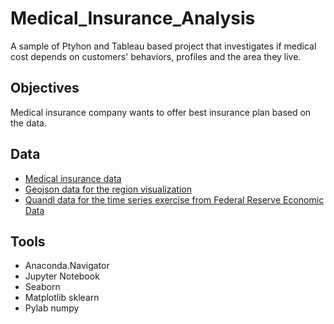 # Medical_Insurance_Analysis
A sample of Ptyhon and Tableau based project that investigates if medical cost depends on customers' behaviors, profiles and the area they live.
## Objectives
Medical insurance company wants to offer best insurance plan based on the data. 
## Data 
- [Medical insurance data](https://www.kaggle.com/datasets/himanshupoddar/zomato-bangalore-restaurants)
- [Geojson data for the region visualization](https://github.com/DanaDaskalova/geoJSONs/blob/main/geoJSON_us_regions)
- [Quandl data for the time series exercise from Federal Reserve Economic Data](https://data.nasdaq.com/data/FRED-federal-reserve-economic-data)
## Tools
- Anaconda.Navigator
- Jupyter Notebook
- Seaborn
- Matplotlib sklearn
- Pylab numpy

